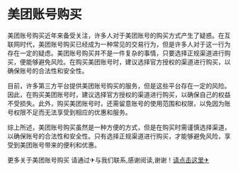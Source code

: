 # 美团账号购买

美团账号购买近年来备受关注，许多人对于美团账号的购买方式产生了疑惑。在互联网时代，美团账号购买已经成为一种常见的交易行为，但是许多人对于这一行为存在一定的疑虑。美团账号购买并不是一件复杂的事情，只要选择正规渠道进行购买，便能够避免风险。在购买美团账号时，建议选择官方授权的渠道进行购买，以确保账号的合法性和安全性。

目前，许多第三方平台提供美团账号购买的服务，但是这些平台存在一定的风险。因此，在购买美团账号时，建议选择官方授权的渠道进行购买，以确保自己的权益不受损失。此外，购买美团账号时，还需留意账号的使用范围和权限，以免因为账号权限不足而无法享受到相应的优惠和服务。

综上所述，美团账号购买虽然是一种方便的方式，但是在购买时需谨慎选择渠道，以确保账号的合法性和安全性。只有选择正规渠道进行购买，才能够避免风险，享受到美团账号带来的便利和优惠。

更多关于美团账号购买 请通过✈与我们联系,感谢阅读,谢谢！[请点击这里✈](https://t.me/sjlmbot)
